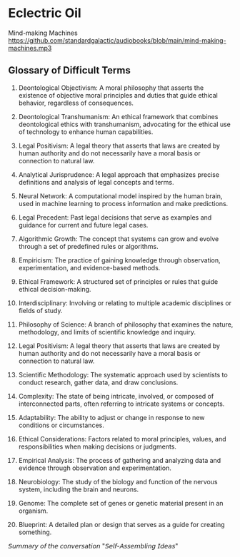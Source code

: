 # Eclectric Oil

Mind-making Machines
https://github.com/standardgalactic/audiobooks/blob/main/mind-making-machines.mp3

## Glossary of Difficult Terms

1. Deontological Objectivism: A moral philosophy that asserts the existence of objective moral principles and duties that guide ethical behavior, regardless of consequences.

1. Deontological Transhumanism: An ethical framework that combines deontological ethics with transhumanism, advocating for the ethical use of technology to enhance human capabilities.

1. Legal Positivism: A legal theory that asserts that laws are created by human authority and do not necessarily have a moral basis or connection to natural law.

1. Analytical Jurisprudence: A legal approach that emphasizes precise definitions and analysis of legal concepts and terms.

1. Neural Network: A computational model inspired by the human brain, used in machine learning to process information and make predictions.

1. Legal Precedent: Past legal decisions that serve as examples and guidance for current and future legal cases.

1. Algorithmic Growth: The concept that systems can grow and evolve through a set of predefined rules or algorithms.

1. Empiricism: The practice of gaining knowledge through observation, experimentation, and evidence-based methods.

1. Ethical Framework: A structured set of principles or rules that guide ethical decision-making.

1. Interdisciplinary: Involving or relating to multiple academic disciplines or fields of study.

1. Philosophy of Science: A branch of philosophy that examines the nature, methodology, and limits of scientific knowledge and inquiry.

1. Legal Positivism: A legal theory that asserts that laws are created by human authority and do not necessarily have a moral basis or connection to natural law.

1. Scientific Methodology: The systematic approach used by scientists to conduct research, gather data, and draw conclusions.

1. Complexity: The state of being intricate, involved, or composed of interconnected parts, often referring to intricate systems or concepts.

1. Adaptability: The ability to adjust or change in response to new conditions or circumstances.

1. Ethical Considerations: Factors related to moral principles, values, and responsibilities when making decisions or judgments.

1. Empirical Analysis: The process of gathering and analyzing data and evidence through observation and experimentation.

1. Neurobiology: The study of the biology and function of the nervous system, including the brain and neurons.

1. Genome: The complete set of genes or genetic material present in an organism.

1. Blueprint: A detailed plan or design that serves as a guide for creating something.


𝘚𝘶𝘮𝘮𝘢𝘳𝘺 𝘰𝘧 𝘵𝘩𝘦 𝘤𝘰𝘯𝘷𝘦𝘳𝘴𝘢𝘵𝘪𝘰𝘯
"𝘚𝘦𝘭𝘧-𝘈𝘴𝘴𝘦𝘮𝘣𝘭𝘪𝘯𝘨 𝘐𝘥𝘦𝘢𝘴"
